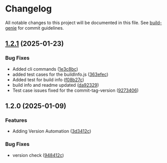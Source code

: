 # Changelog

All notable changes to this project will be documented in this file. See [build-genie](https://github.com/prashanthcraft/build-genie) for commit guidelines.

## [1.2.1](https://github.com/prashanthcraft/build-genie/compare/v1.2.0...v1.2.1) (2025-01-23)


### Bug Fixes

* Added cli commands ([1e3c8bc](https://github.com/prashanthcraft/build-genie/commit/1e3c8bcac4f67d9c1e49fbfdf388f774a56cb0b9))
* added test cases for the buildInfo.js ([363efec](https://github.com/prashanthcraft/build-genie/commit/363efec5f1bb89468ad4d0d2a675deca0b0ccf29))
* Added test for build info ([f08b27c](https://github.com/prashanthcraft/build-genie/commit/f08b27c1871a9590d7334a4066ae0242aa62780b))
* build info and readme updated ([da92329](https://github.com/prashanthcraft/build-genie/commit/da92329f8bb2a17f47bcd576780a9f10b4129392))
* Test case issues fixed for the commit-tag-version ([9273406](https://github.com/prashanthcraft/build-genie/commit/927340619b69635df0b7909509a6cc2b711bac14))

## 1.2.0 (2025-01-09)


### Features

* Adding Version Automation ([3d3412c](https://github.com/prashanthcraft/build-genie/commit/3d3412c431eb29ed98124bdb030daaa5bd741c81))


### Bug Fixes

* version check ([948412c](https://github.com/prashanthcraft/build-genie/commit/948412cea2d292b5009b4fc20770c2317452d0ab))
